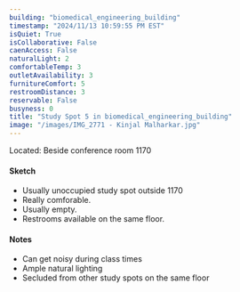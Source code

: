 ```yaml
---
building: "biomedical_engineering_building"
timestamp: "2024/11/13 10:59:55 PM EST"
isQuiet: True
isCollaborative: False
caenAccess: False
naturalLight: 2
comfortableTemp: 3
outletAvailability: 3
furnitureComfort: 5
restroomDistance: 3
reservable: False
busyness: 0
title: "Study Spot 5 in biomedical_engineering_building"
image: "/images/IMG_2771 - Kinjal Malharkar.jpg"
---
```


Located: Beside conference room 1170 

#### Sketch
- Usually unoccupied study spot outside 1170 
- Really comforable.
- Usually empty.
- Restrooms available on the same floor.


#### Notes
- Can get noisy during class times
- Ample natural lighting
- Secluded from other study spots on the same floor

